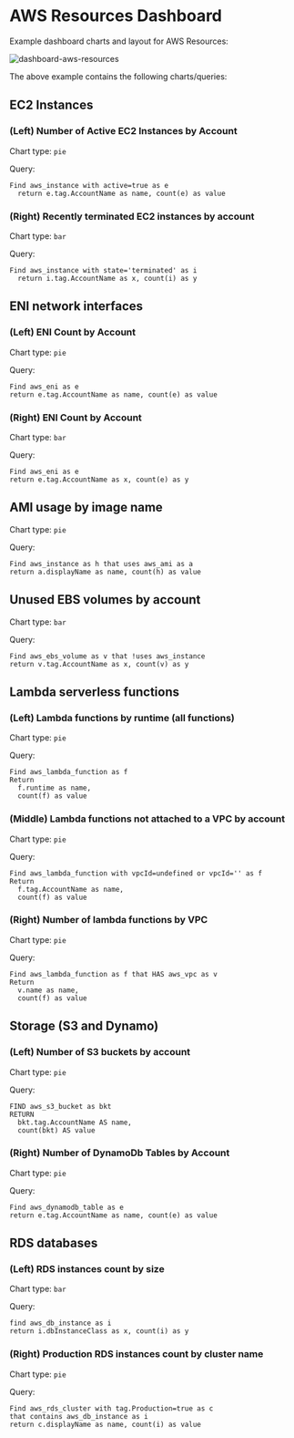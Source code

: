 # AWS Resources Dashboard

Example dashboard charts and layout for AWS Resources:

![dashboard-aws-resources](../assets/dashboard-aws-resources.png)

The above example contains the following charts/queries:

## EC2 Instances

### (Left) Number of Active EC2 Instances by Account

Chart type: `pie`

Query:

```j1ql
Find aws_instance with active=true as e
  return e.tag.AccountName as name, count(e) as value
```

### (Right) Recently terminated EC2 instances by account

Chart type: `bar`

Query:

```j1ql
Find aws_instance with state='terminated' as i
  return i.tag.AccountName as x, count(i) as y
```

## ENI network interfaces

### (Left) ENI Count by Account

Chart type: `pie`

Query:

```j1ql
Find aws_eni as e
return e.tag.AccountName as name, count(e) as value
```

### (Right) ENI Count by Account

Chart type: `bar`

Query:

```j1ql
Find aws_eni as e
return e.tag.AccountName as x, count(e) as y
```

## AMI usage by image name

Chart type: `pie`

Query:

```j1ql
Find aws_instance as h that uses aws_ami as a 
return a.displayName as name, count(h) as value
```

## Unused EBS volumes by account

Chart type: `bar`

Query:

```j1ql
Find aws_ebs_volume as v that !uses aws_instance
return v.tag.AccountName as x, count(v) as y
```

## Lambda serverless functions

### (Left) Lambda functions by runtime (all functions)

Chart type: `pie`

Query:

```j1ql
Find aws_lambda_function as f
Return
  f.runtime as name,
  count(f) as value
```

### (Middle) Lambda functions not attached to a VPC by account

Chart type: `pie`

Query:

```j1ql
Find aws_lambda_function with vpcId=undefined or vpcId='' as f
Return
  f.tag.AccountName as name,
  count(f) as value
```

### (Right) Number of lambda functions by VPC

Chart type: `pie`

Query:

```j1ql
Find aws_lambda_function as f that HAS aws_vpc as v
Return
  v.name as name,
  count(f) as value
```

## Storage (S3 and Dynamo)

### (Left) Number of S3 buckets by account

Chart type: `pie`

Query:

```j1ql
FIND aws_s3_bucket as bkt
RETURN
  bkt.tag.AccountName AS name,
  count(bkt) AS value
```

### (Right) Number of DynamoDb Tables by Account

Chart type: `pie`

Query:

```j1ql
Find aws_dynamodb_table as e
return e.tag.AccountName as name, count(e) as value
```

## RDS databases

### (Left) RDS instances count by size

Chart type: `bar`

Query:

```j1ql
find aws_db_instance as i
return i.dbInstanceClass as x, count(i) as y
```

### (Right) Production RDS instances count by cluster name

Chart type: `pie`

Query:

```j1ql
Find aws_rds_cluster with tag.Production=true as c
that contains aws_db_instance as i
return c.displayName as name, count(i) as value
```